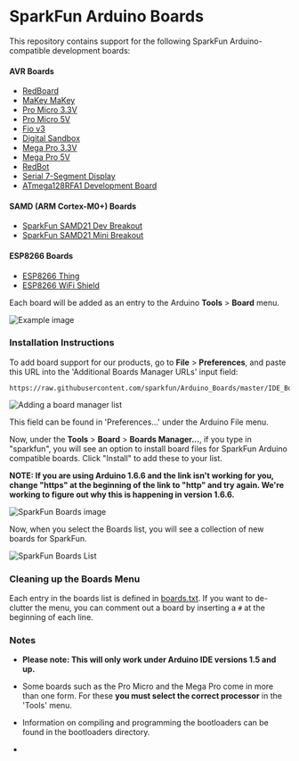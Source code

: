 # SparkFun Arduino Boards

This repository contains support for the following SparkFun Arduino-compatible development boards:

#### AVR Boards

* [RedBoard](https://www.sparkfun.com/products/12757)
* [MaKey MaKey](https://www.sparkfun.com/products/11511)
* [Pro Micro 3.3V](https://www.sparkfun.com/products/10999)
* [Pro Micro 5V](https://www.sparkfun.com/products/11098)
* [Fio v3](https://www.sparkfun.com/products/11520)
* [Digital Sandbox](https://www.sparkfun.com/products/12651)
* [Mega Pro 3.3V](https://www.sparkfun.com/products/10744)
* [Mega Pro 5V](https://www.sparkfun.com/products/11007)
* [RedBot](https://www.sparkfun.com/products/12097)
* [Serial 7-Segment Display](https://www.sparkfun.com/products/11441)
* [ATmega128RFA1 Development Board](https://www.sparkfun.com/products/11197)

#### SAMD (ARM Cortex-M0+) Boards

* [SparkFun SAMD21 Dev Breakout](https://www.sparkfun.com/products/13672)
* [SparkFun SAMD21 Mini Breakout](https://www.sparkfun.com/products/13664)

#### ESP8266 Boards

* [ESP8266 Thing](https://www.sparkfun.com/products/13231)
* [ESP8266 WiFi Shield](https://www.sparkfun.com/products/13287)

Each board will be added as an entry to the Arduino **Tools** > **Board** menu.

![Example image](example.png)

### Installation Instructions

To add board support for our products, go to **File** > **Preferences**, and paste this URL into the 'Additional Boards Manager URLs' input field:

	https://raw.githubusercontent.com/sparkfun/Arduino_Boards/master/IDE_Board_Manager/package_sparkfun_index.json

![Adding a board manager list](https://cdn.sparkfun.com/assets/learn_tutorials/4/5/4/arduino-board-add.png)

This field can be found in 'Preferences...' under the Arduino File menu.

Now, under the **Tools** > **Board** > **Boards Manager...**, if you type in "sparkfun", you will see an option to install board files for SparkFun Arduino compatible boards. Click "Install" to add these to your list.

**NOTE: If you are using Arduino 1.6.6 and the link isn't working for you, change "https" at the beginning of the link to "http" and try again. We're working to figure out why this is happening in version 1.6.6.**

![SparkFun Boards image](https://cdn.sparkfun.com/assets/learn_tutorials/4/5/4/sparkfun-arduino-board-install.png)

Now, when you select the Boards list, you will see a collection of new boards for SparkFun.

![SparkFun Boards List](boards_list.png)

### Cleaning up the Boards Menu

Each entry in the boards list is defined in [boards.txt](https://github.com/sparkfun/Arduino_Boards/blob/master/sparkfun/avr/boards.txt). If you want to de-clutter the menu, you can comment out a board by inserting a `#` at the beginning of each line.

### Notes

* **Please note: This will only work under Arduino IDE versions 1.5 and up.**
* Some boards such as the Pro Micro and the Mega Pro come in more than one form.  For these **you must select the correct processor** in the 'Tools' menu.
* Information on compiling and programming the bootloaders can be found in the bootloaders directory.

*
